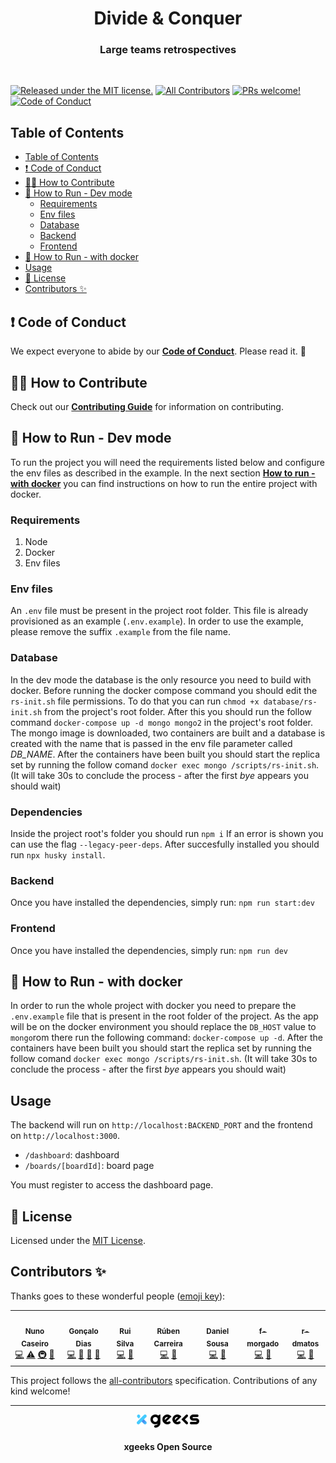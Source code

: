 <h1 align="center">
  Divide & Conquer
</h1>
<h3 align="center">
  Large teams retrospectives
</h3>
<br>

[![Released under the MIT license.](https://img.shields.io/badge/license-MIT-blue.svg)](./LICENSE)
[![All Contributors][all-contributors-badge]](#contributors)
[![PRs welcome!](https://img.shields.io/badge/PRs-welcome-brightgreen.svg)](./CONTRIBUTING)
[![Code of Conduct][coc-badge]][coc]

## Table of Contents

- [Table of Contents](#table-of-contents)
- [❗ Code of Conduct](#-code-of-conduct)
- [🙌🏻 How to Contribute](#--how-to-contribute)
- [🏃 How to Run - Dev mode](#--how-to-run---dev-mode)
  - [Requirements](#requirements)
  - [Env files](#env-files)
  - [Database](#database)
  - [Backend](#backend)
  - [Frontend](#frontend)
- [🏃 How to Run - with docker](#--how-to-run---with-docker)
- [Usage](#usage)
- [📝 License](#-license)
- [Contributors ✨](#contributors-)

## ❗ Code of Conduct

We expect everyone to abide by our [**Code of Conduct**](.github/CODE_OF_CONDUCT.md). Please read it. 🤝

## 🙌🏻 How to Contribute

Check out our [**Contributing Guide**](.github/CONTRIBUTING.md) for information on contributing.

## 🏃 How to Run - Dev mode

To run the project you will need the requirements listed below and configure the env files as described in the example.
In the next section [**How to run - with docker**](#--how-to-run---with-docker) you can find instructions on how to run the entire project with docker.

### Requirements

1. Node
2. Docker
3. Env files

### Env files

An `.env` file must be present in the project root folder.
This file is already provisioned as an example (`.env.example`). In order to use the example, please remove the suffix `.example` from the file name.

### Database

In the dev mode the database is the only resource you need to build with docker.
Before running the docker compose command you should edit the `rs-init.sh` file permissions. To do that you can run `chmod +x database/rs-init.sh` from the project's root folder. After this you should run the follow command `docker-compose up -d mongo mongo2` in the project's root folder.
The mongo image is downloaded, two containers are built and a database is created with the name that is passed in the env file parameter called _DB_NAME_. After the containers have been built you should start the replica set by running the follow comand `docker exec mongo /scripts/rs-init.sh`. (It will take 30s to conclude the process - after the first _bye_ appears you should wait)

### Dependencies

Inside the project root's folder you should run `npm i` If an error is shown you can use the flag `--legacy-peer-deps`. After succesfully installed you should run `npx husky install`.

### Backend

Once you have installed the dependencies, simply run: `npm run start:dev`

### Frontend

Once you have installed the dependencies, simply run: `npm run dev`

## 🏃 How to Run - with docker

In order to run the whole project with docker you need to prepare the `.env.example` file that is present in the root folder of the project. As the app will be on the docker environment you should replace the `DB_HOST` value to `mongo`rom there run the following command: `docker-compose up -d`. After the containers have been built you should start the replica set by running the follow comand `docker exec mongo /scripts/rs-init.sh`. (It will take 30s to conclude the process - after the first _bye_ appears you should wait)

## Usage

The backend will run on `http://localhost:BACKEND_PORT` and the frontend on `http://localhost:3000`.

- `/dashboard`: dashboard
- `/boards/[boardId]`: board page

You must register to access the dashboard page.

## 📝 License

Licensed under the [MIT License](./LICENSE).

## Contributors ✨

Thanks goes to these wonderful people ([emoji key](https://allcontributors.org/docs/en/emoji-key)):

<!-- ALL-CONTRIBUTORS-LIST:START - Do not remove or modify this section -->
<!-- prettier-ignore-start -->
<!-- markdownlint-disable -->
<table>
  <tr>
    <td align="center"><a href="https://github.com/nunocaseiro"><img src="https://avatars.githubusercontent.com/u/90208434?v=4?s=50" width="50px;" alt=""/><br /><sub><b>Nuno Caseiro</b></sub></a><br /><a href="https://github.com/xgeekshq/divide-and-conquer/commits?author=nunocaseiro" title="Code">💻</a> <a href="https://github.com/xgeekshq/divide-and-conquer/commits?author=nunocaseiro" title="Tests">⚠️</a> <a href="#infra-nunocaseiro" title="Infrastructure (Hosting, Build-Tools, etc)">🚇</a> <a href="https://github.com/xgeekshq/divide-and-conquer/commits?author=nunocaseiro" title="Documentation">📖</a></td>
    <td align="center"><a href="https://github.com/gfdias"><img src="https://avatars.githubusercontent.com/u/5095726?v=4?s=50" width="50px;" alt=""/><br /><sub><b>Gonçalo Dias</b></sub></a><br /><a href="https://github.com/xgeekshq/divide-and-conquer/commits?author=gfdias" title="Code">💻</a> <a href="https://github.com/xgeekshq/divide-and-conquer/pulls?q=is%3Apr+reviewed-by%3Agfdias" title="Reviewed Pull Requests">👀</a> <a href="https://github.com/xgeekshq/divide-and-conquer/commits?author=gfdias" title="Documentation">📖</a> <a href="#projectManagement-gfdias" title="Project Management">📆</a></td>
    <td align="center"><a href="https://github.com/rpvsilva"><img src="https://avatars.githubusercontent.com/u/25325644?v=4?s=50" width="50px;" alt=""/><br /><sub><b>Rui Silva</b></sub></a><br /><a href="https://github.com/xgeekshq/divide-and-conquer/commits?author=rpvsilva" title="Code">💻</a> <a href="https://github.com/xgeekshq/divide-and-conquer/pulls?q=is%3Apr+reviewed-by%3Arpvsilva" title="Reviewed Pull Requests">👀</a></td>
    <td align="center"><a href="https://github.com/RubenMCCarreira"><img src="https://avatars.githubusercontent.com/u/75999036?v=4?s=50" width="50px;" alt=""/><br /><sub><b>Rúben Carreira</b></sub></a><br /><a href="https://github.com/xgeekshq/divide-and-conquer/commits?author=RubenMCCarreira" title="Code">💻</a> <a href="https://github.com/xgeekshq/divide-and-conquer/pulls?q=is%3Apr+reviewed-by%3ARubenMCCarreira" title="Reviewed Pull Requests">👀</a></td>
    <td align="center"><a href="https://daniel-sousa.com"><img src="https://avatars.githubusercontent.com/u/104842894?v=4?s=50" width="50px;" alt=""/><br /><sub><b>Daniel Sousa</b></sub></a><br /><a href="https://github.com/xgeekshq/divide-and-conquer/commits?author=dsousa12" title="Code">💻</a> <a href="https://github.com/xgeekshq/divide-and-conquer/commits?author=dsousa12" title="Documentation">📖</a></td>
    <td align="center"><a href="https://github.com/f-morgado"><img src="https://avatars.githubusercontent.com/u/99803749?v=4?s=50" width="50px;" alt=""/><br /><sub><b>f-morgado</b></sub></a><br /><a href="https://github.com/xgeekshq/divide-and-conquer/commits?author=f-morgado" title="Code">💻</a> <a href="https://github.com/xgeekshq/divide-and-conquer/commits?author=f-morgado" title="Documentation">📖</a></td>
    <td align="center"><a href="https://github.com/r-dmatos"><img src="https://avatars.githubusercontent.com/u/100219341?v=4?s=50" width="50px;" alt=""/><br /><sub><b>r-dmatos</b></sub></a><br /><a href="https://github.com/xgeekshq/divide-and-conquer/commits?author=r-dmatos" title="Code">💻</a> <a href="https://github.com/xgeekshq/divide-and-conquer/commits?author=r-dmatos" title="Documentation">📖</a></td>
  </tr>
</table>

<!-- markdownlint-restore -->
<!-- prettier-ignore-end -->

<!-- ALL-CONTRIBUTORS-LIST:END -->

This project follows the [all-contributors](https://github.com/all-contributors/all-contributors) specification. Contributions of any kind welcome!

[all-contributors-badge]: https://img.shields.io/github/all-contributors/xgeekshq/divide-and-conquer?color=orange&style=flat-square
[coc]: .github/CODE_OF_CONDUCT.md
[coc-badge]: https://img.shields.io/badge/code%20of-conduct-ff69b4.svg?style=flat-square

---

<p align="center">
  <a align="center" href="https://www.xgeeks.io/">
    <img alt="xgeeks" src="https://github.com/xgeekshq/oss-template/blob/main/.github/IMAGES/xgeeks_Logo_Black.svg" width="100">
  </a>
</p>
<h4 align="center">xgeeks Open Source</h4>
